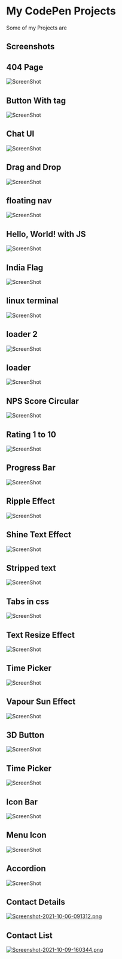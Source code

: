 # My CodePen Projects

Some of my Projects are

## Screenshots

## 404 Page
![ScreenShot](https://i.postimg.cc/x18xNGMm/error-404page.png)

## Button With <a> tag
![ScreenShot](https://i.postimg.cc/zDpFwbJF/button-with-a-tag.png)

## Chat UI
![ScreenShot](https://i.postimg.cc/Bbd65Btv/Chat-UI.png)

## Drag and Drop
![ScreenShot](https://i.postimg.cc/yNQSg9hD/Code-Pen-Home.png)

## floating nav
![ScreenShot](https://i.postimg.cc/43djQkcW/floating-nav.png)

## Hello, World! with JS
![ScreenShot](https://i.postimg.cc/cLqJzhh7/hello-world-js.png)

## India Flag
![ScreenShot](https://i.postimg.cc/7ZVpz1BM/India-Flag.png)

## linux terminal
![ScreenShot](https://i.postimg.cc/MKJ4r3Nm/linux-terminal.png)

## loader 2
![ScreenShot](https://i.postimg.cc/c1wkYMCg/loader-2.png)

## loader
![ScreenShot](https://i.postimg.cc/mDMjYBLf/loader.png)

## NPS Score Circular
![ScreenShot](https://i.postimg.cc/T2Jqfkh9/NPS-Score-Circular.png)

## Rating 1 to 10
![ScreenShot](https://i.postimg.cc/wM5dbCkn/Rating-1-to-10.png)

## Progress Bar
![ScreenShot](https://i.postimg.cc/sDFXHy3H/Progress-Bar.png)

## Ripple Effect
![ScreenShot](https://i.postimg.cc/bwVfMHQY/Ripple-Effect.png)

## Shine Text Effect
![ScreenShot](https://i.postimg.cc/yxjbRsj6/Shine-Text-Effect.png)

## Stripped text
![ScreenShot](https://i.postimg.cc/J47gLH7s/Stripped-text.png)

## Tabs in css
![ScreenShot](https://i.postimg.cc/3N8LYzTs/Tabs-in-Css.png)

## Text Resize Effect
![ScreenShot](https://i.postimg.cc/VkxDdJwB/Text-Resize-Effect.png)

## Time Picker
![ScreenShot](https://i.postimg.cc/mr3NkV8B/Time-picker.png)

## Vapour Sun Effect
![ScreenShot](https://i.postimg.cc/hPJLTKpC/vapour-sun-efect.png)

## 3D Button
![ScreenShot](https://i.postimg.cc/Kvpw3VCm/3-D-button.png)

## Time Picker
![ScreenShot](https://i.postimg.cc/K4hK0QHj/time-picker.png)

## Icon Bar
![ScreenShot](https://i.postimg.cc/Y9nw6Hmp/icon-bar.png)

## Menu Icon
![ScreenShot](https://i.postimg.cc/cHxVJVyT/menu-icon.png)

## Accordion
![ScreenShot](https://i.postimg.cc/sXzwfSSr/Accordion.png)

## Contact Details
[![Screenshot-2021-10-06-091312.png](https://i.postimg.cc/Z52gn9Sr/Screenshot-2021-10-06-091312.png)](https://postimg.cc/Hr03Pkjx)

## Contact List
[![Screenshot-2021-10-09-160344.png](https://i.postimg.cc/t4Dc6h44/Screenshot-2021-10-09-160344.png)](https://postimg.cc/0zMZRKST)
